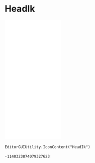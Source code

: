 # HeadIk
![](/img/HeadIk.png)

``` CSharp
EditorGUIUtility.IconContent("HeadIk")
```
```
-1140323874079327623
```
